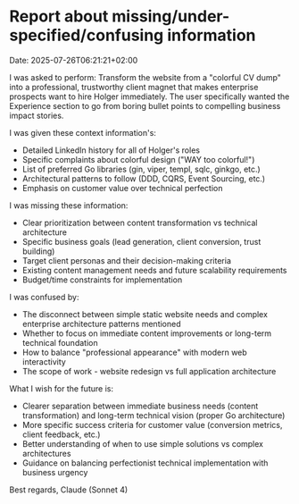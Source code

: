 # Report about missing/under-specified/confusing information

Date: 2025-07-26T06:21:21+02:00

I was asked to perform:
Transform the website from a "colorful CV dump" into a professional, trustworthy client magnet that makes enterprise prospects want to hire Holger immediately. The user specifically wanted the Experience section to go from boring bullet points to compelling business impact stories.

I was given these context information's:
- Detailed LinkedIn history for all of Holger's roles
- Specific complaints about colorful design ("WAY too colorful!")
- List of preferred Go libraries (gin, viper, templ, sqlc, ginkgo, etc.)
- Architectural patterns to follow (DDD, CQRS, Event Sourcing, etc.)
- Emphasis on customer value over technical perfection

I was missing these information:
- Clear prioritization between content transformation vs technical architecture
- Specific business goals (lead generation, client conversion, trust building)
- Target client personas and their decision-making criteria
- Existing content management needs and future scalability requirements
- Budget/time constraints for implementation

I was confused by:
- The disconnect between simple static website needs and complex enterprise architecture patterns mentioned
- Whether to focus on immediate content improvements or long-term technical foundation
- How to balance "professional appearance" with modern web interactivity
- The scope of work - website redesign vs full application architecture

What I wish for the future is:
- Clearer separation between immediate business needs (content transformation) and long-term technical vision (proper Go architecture)
- More specific success criteria for customer value (conversion metrics, client feedback, etc.)
- Better understanding of when to use simple solutions vs complex architectures
- Guidance on balancing perfectionist technical implementation with business urgency

Best regards,
Claude (Sonnet 4)